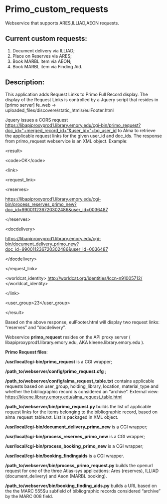 # Primo_custom_requests
Webservice that supports ARES,ILLIAD,AEON requests.

## Current custom requests:
  1. Document delivery via ILLIAD;
  2. Place on Reserves via ARES;
  3. Book MARBL item via AEON;
  4. Book MARBL item via Finding Aid.
  
## Description:
 This application adds Request Links to Primo Full Record display.
 The display of the Request Links is controlled by a Jquery script that resides 
 in [primo server] fe_web → uploaded_files/discovere/static_htmls/eulFooter.html
 
  Jquery issues a CORS request https://libapiproxyprod1.library.emory.edu/cgi-bin/primo_request?doc_id="+merged_record_id+"&user_id="+bg_user_id to Alma to retrieve the applicable request links for the given user_id and doc_ids.
The response from primo_request webservice is an XML object. Example:

 &lt;result&gt;
 
&lt;code&gt;OK&lt;/code&gt;

&lt;link&gt;

&lt;request_link&gt;

&lt;reserves&gt;

https://libapiproxyprod1.library.emory.edu/cgi-bin/process_reserves_primo_new?doc_id=990011236720302486&user_id=0036487

&lt;/reserves&gt;

&lt;docdelivery&gt;

https://libapiproxyprod1.library.emory.edu/cgi-bin/document_delivery_primo_new?doc_id=990011236720302486&user_id=0036487

&lt;/docdelivery&gt;

&lt;/request_link&gt;

&lt;worldcat_identity&gt; http://worldcat.org/identities/lccn-n91005712/ &lt;/worldcat_identity&gt;

&lt;/link&gt;

&lt;user_group&gt;23&lt;/user_group&gt;

&lt;/result&gt;


Based on the above response, eulFooter.html will display two request links: “reserves” and “docdelivery”.

Webservice **primo_request** resides on the API proxy server ( libapiproxyprod1.library.emory.edu, AKA kleene.library.emory.edu ).




**Primo Request files**:

   **/usr/local/cgi-bin/primo_request** is a CGI wrapper;
   
   **/path_to/webserver/config/primo_request.cfg** ;
   
   **/path_to/webserver/config/alma_request_table.txt** contains applicable requests  based on user_group, holding_library, location, material_type and whether the bibliographic record is considered an “archive”.
   External view: https://kleene.library.emory.edu/alma_request_table.html

   **/path_to/webserver/bin/primo_request.py**  builds the list of applicable request links for the items belonging to the bibliographic record, based on alma_request_table.txt. List is packaged in XML object.
  

   **/usr/local/cgi-bin/document_delivery_primo_new** is a CGI wrapper;

   **/usr/local/cgi-bin/process_reserves_primo_new** is a CGI wrapper;

   **/usr/local/cgi-bin/process_booking_primo_new** is a CGI wrapper;

   **/usr/local/cgi-bin/booking_findingaids** is a CGI wrapper.

   **/path_to/webserver/bin/process_primo_request.py** builds the openurl request for one of the three Atlas-sys applications: Ares (reserves), ILLIAD (document_delivery) and Aeon (MARBL booking).


   **/path_to/webserver/bin/booking_finding_aids.py** builds a URL based on the the MARC 555$u  subfield of bibliographic records considered “archive” by the MARC 008 field.


